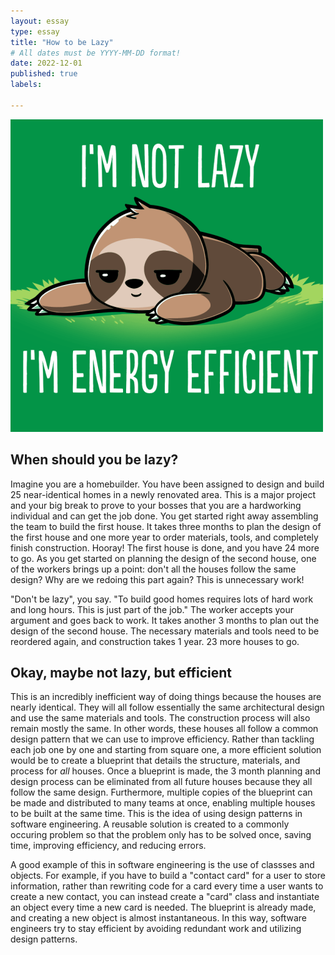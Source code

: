 ```yaml
---
layout: essay
type: essay
title: "How to be Lazy"
# All dates must be YYYY-MM-DD format!
date: 2022-12-01
published: true
labels:

---
```


<img width=500 src="../img/lazy.png"/>

## When should you be lazy?
Imagine you are a homebuilder.  You have been assigned to design and build 25 near-identical homes in a newly renovated area.  This is a major project and your big break to prove to your bosses that you are a hardworking individual and can get the job done.  You get started right away assembling the team to build the first house.  It takes three months to plan the design of the first house and one more year to order materials, tools, and completely finish construction.   Hooray! The first house is done, and you have 24 more to go.  As you get started on planning the design of the second house, one of the workers brings up a point: don't all the houses follow the same design?  Why are we redoing this part again?  This is unnecessary work!

"Don't be lazy", you say.  "To build good homes requires lots of hard work and long hours.  This is just part of the job."  The worker accepts your argument and goes back to work.  It takes another 3 months to plan out the design of the second house.  The necessary materials and tools need to be reordered again, and construction takes 1 year.  23 more houses to go.

## Okay, maybe not lazy, but efficient
This is an incredibly inefficient way of doing things because the houses are nearly identical.  They will all follow essentially the same architectural design and use the same materials and tools.  The construction process will also remain mostly the same.  In other words, these houses all follow a common design pattern that we can use to improve efficiency.  Rather than tackling each job one by one and starting from square one, a more efficient solution would be to create a blueprint that details the structure, materials, and process for <i>all</i> houses.  Once a blueprint is made, the 3 month planning and design process can be eliminated from all future houses because they all follow the same design.  Furthermore, multiple copies of the blueprint can be made and distributed to many teams at once, enabling multiple houses to be built at the same time.  This is the idea of using design patterns in software engineering.  A reusable solution is created to a commonly occuring problem so that the problem only has to be solved once, saving time, improving efficiency, and reducing errors.

A good example of this in software engineering is the use of classses and objects.  For example, if you have to build a "contact card" for a user to store information, rather than rewriting code for a card every time a user wants to create a new contact, you can instead create a "card" class and instantiate an object every time a new card is needed.  The blueprint is already made, and creating a new object is almost instantaneous.  In this way, software engineers try to stay efficient by avoiding redundant work and utilizing design patterns.
